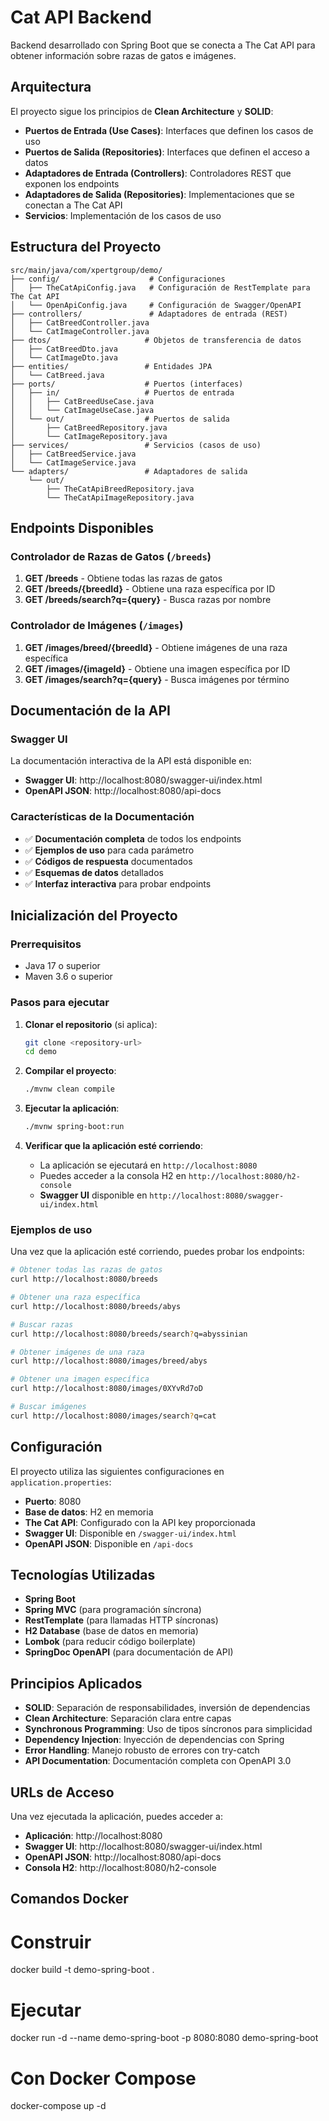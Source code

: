# Cat API Backend

Backend desarrollado con Spring Boot que se conecta a The Cat API para obtener información sobre razas de gatos e imágenes.

## Arquitectura

El proyecto sigue los principios de **Clean Architecture** y **SOLID**:

- **Puertos de Entrada (Use Cases)**: Interfaces que definen los casos de uso
- **Puertos de Salida (Repositories)**: Interfaces que definen el acceso a datos
- **Adaptadores de Entrada (Controllers)**: Controladores REST que exponen los endpoints
- **Adaptadores de Salida (Repositories)**: Implementaciones que se conectan a The Cat API
- **Servicios**: Implementación de los casos de uso

## Estructura del Proyecto

```
src/main/java/com/xpertgroup/demo/
├── config/                    # Configuraciones
│   ├── TheCatApiConfig.java   # Configuración de RestTemplate para The Cat API
│   └── OpenApiConfig.java     # Configuración de Swagger/OpenAPI
├── controllers/               # Adaptadores de entrada (REST)
│   ├── CatBreedController.java
│   └── CatImageController.java
├── dtos/                     # Objetos de transferencia de datos
│   ├── CatBreedDto.java
│   └── CatImageDto.java
├── entities/                 # Entidades JPA
│   └── CatBreed.java
├── ports/                    # Puertos (interfaces)
│   ├── in/                   # Puertos de entrada
│   │   ├── CatBreedUseCase.java
│   │   └── CatImageUseCase.java
│   └── out/                  # Puertos de salida
│       ├── CatBreedRepository.java
│       └── CatImageRepository.java
├── services/                 # Servicios (casos de uso)
│   ├── CatBreedService.java
│   └── CatImageService.java
└── adapters/                 # Adaptadores de salida
    └── out/
        ├── TheCatApiBreedRepository.java
        └── TheCatApiImageRepository.java
```

## Endpoints Disponibles

### Controlador de Razas de Gatos (`/breeds`)

1. **GET /breeds** - Obtiene todas las razas de gatos
2. **GET /breeds/{breedId}** - Obtiene una raza específica por ID
3. **GET /breeds/search?q={query}** - Busca razas por nombre

### Controlador de Imágenes (`/images`)

1. **GET /images/breed/{breedId}** - Obtiene imágenes de una raza específica
2. **GET /images/{imageId}** - Obtiene una imagen específica por ID
3. **GET /images/search?q={query}** - Busca imágenes por término

## Documentación de la API

### Swagger UI

La documentación interactiva de la API está disponible en:
- **Swagger UI**: http://localhost:8080/swagger-ui/index.html
- **OpenAPI JSON**: http://localhost:8080/api-docs

### Características de la Documentación

- ✅ **Documentación completa** de todos los endpoints
- ✅ **Ejemplos de uso** para cada parámetro
- ✅ **Códigos de respuesta** documentados
- ✅ **Esquemas de datos** detallados
- ✅ **Interfaz interactiva** para probar endpoints

## Inicialización del Proyecto

### Prerrequisitos

- Java 17 o superior
- Maven 3.6 o superior

### Pasos para ejecutar

1. **Clonar el repositorio** (si aplica):
   ```bash
   git clone <repository-url>
   cd demo
   ```

2. **Compilar el proyecto**:
   ```bash
   ./mvnw clean compile
   ```

3. **Ejecutar la aplicación**:
   ```bash
   ./mvnw spring-boot:run
   ```

4. **Verificar que la aplicación esté corriendo**:
   - La aplicación se ejecutará en `http://localhost:8080`
   - Puedes acceder a la consola H2 en `http://localhost:8080/h2-console`
   - **Swagger UI** disponible en `http://localhost:8080/swagger-ui/index.html`

### Ejemplos de uso

Una vez que la aplicación esté corriendo, puedes probar los endpoints:

```bash
# Obtener todas las razas de gatos
curl http://localhost:8080/breeds

# Obtener una raza específica
curl http://localhost:8080/breeds/abys

# Buscar razas
curl http://localhost:8080/breeds/search?q=abyssinian

# Obtener imágenes de una raza
curl http://localhost:8080/images/breed/abys

# Obtener una imagen específica
curl http://localhost:8080/images/0XYvRd7oD

# Buscar imágenes
curl http://localhost:8080/images/search?q=cat
```

## Configuración

El proyecto utiliza las siguientes configuraciones en `application.properties`:

- **Puerto**: 8080
- **Base de datos**: H2 en memoria
- **The Cat API**: Configurado con la API key proporcionada
- **Swagger UI**: Disponible en `/swagger-ui/index.html`
- **OpenAPI JSON**: Disponible en `/api-docs`

## Tecnologías Utilizadas

- **Spring Boot**
- **Spring MVC** (para programación síncrona)
- **RestTemplate** (para llamadas HTTP síncronas)
- **H2 Database** (base de datos en memoria)
- **Lombok** (para reducir código boilerplate)
- **SpringDoc OpenAPI** (para documentación de API)

## Principios Aplicados

- **SOLID**: Separación de responsabilidades, inversión de dependencias
- **Clean Architecture**: Separación clara entre capas
- **Synchronous Programming**: Uso de tipos síncronos para simplicidad
- **Dependency Injection**: Inyección de dependencias con Spring
- **Error Handling**: Manejo robusto de errores con try-catch
- **API Documentation**: Documentación completa con OpenAPI 3.0

## URLs de Acceso

Una vez ejecutada la aplicación, puedes acceder a:

- **Aplicación**: http://localhost:8080
- **Swagger UI**: http://localhost:8080/swagger-ui/index.html
- **OpenAPI JSON**: http://localhost:8080/api-docs
- **Consola H2**: http://localhost:8080/h2-console

## Comandos Docker 
# Construir
docker build -t demo-spring-boot .
# Ejecutar
docker run -d --name demo-spring-boot -p 8080:8080 demo-spring-boot

# Con Docker Compose
docker-compose up -d
